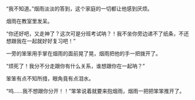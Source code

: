 “我不知道。”烟雨淡淡的答到，这个家庭的一切都让他感到厌烦。

烟雨在教室里发呆。

“你还好吧，又走神了？这次可是分班考试呐？！我不坐你旁边递不了纸条，不还想跟我在一起就好好复习吧！”

一旁的笨笨用手掌在烟雨的面前晃了晃，烟雨把他的手一把拨开了。

“烦死了！我分不分走跟你有什么关系，谁想跟你在一起呐？”

笨笨有点不知所措，眼角竟有点泪水。

“呜……我不想跟你分开！！”笨笨说着就要来抱烟雨，烟雨一把把笨笨推开了。